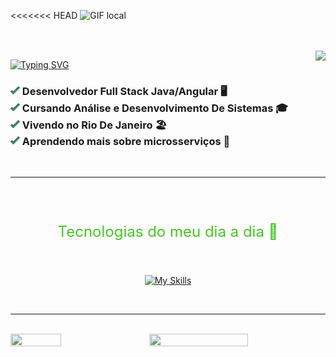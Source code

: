 <<<<<<< HEAD
![GIF local](/assets/banner.gif)

<br>
<br>

<img src="https://github-readme-stats.vercel.app/api?username=MayconDoCarmo&show_icons=true&hide_border=true&hide=contribs&title_color=42C920&icon_color=42C920&bg_color=000000&text_color=ffffff&locale=pt-br&rank_icon=github" align="right">

[![Typing SVG](https://readme-typing-svg.demolab.com?font=JetBrains+Mono&pause=1000&color=42C920&width=435&height=29&lines=Ol%C3%A1%2C+eu+sou+o+Maycon+Do+Carmo!%F0%9F%91%8B%F0%9F%8F%BB)](https://git.io/typing-svg)

<h3 align="left">
  <img src="assets/check-icon.png" width="15">
      Desenvolvedor Full Stack Java/Angular 🖥️
       <br> 
  <img src="assets/check-icon.png" width="15">
      Cursando Análise e Desenvolvimento De Sistemas 🎓<br>
  <img src="assets/check-icon.png" width="15">
      Vivendo no Rio De Janeiro 🏖️ <br>
  <img src="assets/check-icon.png" width="15">
      Aprendendo mais sobre microsserviços 🧱 <br>
</h3>
<br>
<hr>
<br>
<br>
<p align="center" style="font-size: 24px; font-weight: normal; color: #42C920;">
    Tecnologias do meu dia a dia 🚀
</p>
<br>
<p align="center">
  <a href="https://skillicons.dev">
    <img src="https://skillicons.dev/icons?i=java,spring,angular,js,html,css,bootstrap,jenkins,docker" alt="My Skills">
  </a>
</p>

<br>

<hr>
<br>
<img src="https://nirzak-streak-stats.vercel.app/?user=MayconDoCarmo&hide_border=true&layout=compact&background=000000&ring=42C920&fire=42C920&currStreakNum=42C920&sideNums=42C920&currStreakLabel=42C920&sideLabels=42C920&dates=ffffff&locale=pt-br" width="56%" height="50%" align="right">
<img src="https://github-readme-stats.vercel.app/api/top-langs/?username=MayconDoCarmo&hide_border=true&layout=compact&title_color=42C920&icon_color=42C920&bg_color=000000&text_color=ffffff&locale=pt-br" width="40%" height="40%" align="center"> <br>
